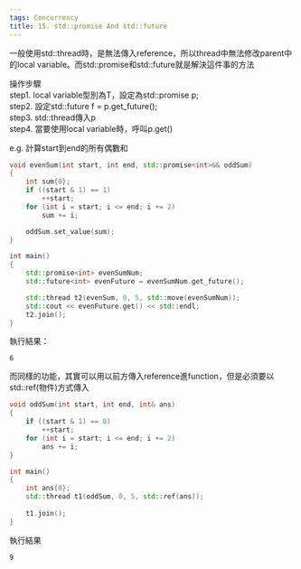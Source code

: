 ```yaml
---
tags: Concurrency
title: 15. std::promise And std::future
---
```


一般使用std::thread時，是無法傳入reference，所以thread中無法修改parent中的local variable。而std::promise和std::future就是解決這件事的方法

操作步驟<br>
step1. local variable型別為T，設定為std::promise<T> p;<br>
step2. 設定std::future<T> f = p.get_future();<br>
step3. std::thread傳入p<br>
step4. 當要使用local variable時，呼叫p.get()

e.g.
計算start到end的所有偶數和
```cpp
void evenSum(int start, int end, std::promise<int>&& oddSum)
{
	int sum{0};
	if ((start & 1) == 1)
		++start;
	for (int i = start; i <= end; i += 2)
		sum += i;

	oddSum.set_value(sum);
}

int main()
{
	std::promise<int> evenSumNum;
	std::future<int> evenFuture = evenSumNum.get_future();

	std::thread t2(evenSum, 0, 5, std::move(evenSumNum));
	std::cout << evenFuture.get() << std::endl;
	t2.join();
}
```

執行結果：
```
6
```

而同樣的功能，其實可以用以前方傳入reference進function，但是必須要以std::ref(物件)方式傳入

```cpp
void oddSum(int start, int end, int& ans)
{
	if ((start & 1) == 0)
		++start;
	for (int i = start; i <= end; i += 2)
		ans += i;
}

int main()
{
	int ans{0};
	std::thread t1(oddSum, 0, 5, std::ref(ans));
	
	t1.join();
}
```

執行結果
```
9
```

